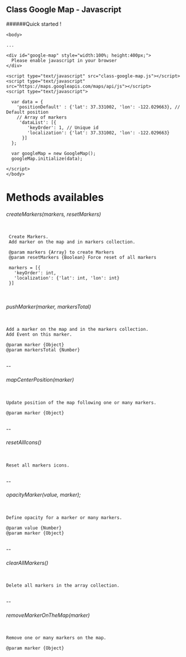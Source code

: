 ## Class Google Map - Javascript

######Quick started !

```
<body>

...

<div id="google-map" style="width:100%; height:400px;">
  Please enable javascript in your browser
</div>

<script type="text/javascript" src="class-google-map.js"></script>
<script type="text/javascript" src="https://maps.googleapis.com/maps/api/js"></script>
<script type="text/javascript">

  var data = {
    'positionDefault' : {'lat': 37.331002, 'lon': -122.029663}, // Default position
    // Array of markers
     'dataList': [{
        'keyOrder': 1, // Unique id
        'localization': {'lat': 37.331002, 'lon': -122.029663}
      }]
  };

  var googleMap = new GoogleMap();
  googleMap.initialize(data);
  
</script>
</body>
```


# Methods availables
    
###### createMarkers(markers, resetMarkers)
```
  
 Create Markers.
 Add marker on the map and in markers collection.

 @param markers {Array} to create Markers
 @param resetMarkers {Boolean} Force reset of all markers

 markers = [{
   'keyOrder': int,
   'localization': {'lat': int, 'lon': int}
 }]

   
```     
  
###### pushMarker(marker, markersTotal) 
``` 
 
Add a marker on the map and in the markers collection.
Add Event on this marker.

@param marker {Object}
@param markersTotal {Number}
  
```     
--
######  mapCenterPosition(marker)
```
   
Update position of the map following one or many markers.

@param marker {Object}
    
```    
--
###### resetAllIcons()
```
   
Reset all markers icons.
    
```    
--
###### opacityMarker(value, marker);
```
   
Define opacity for a marker or many markers.

@param value {Number}
@param marker {Object}
    
```   
--
###### clearAllMarkers()
```
   
Delete all markers in the array collection.
    
```
--
###### removeMarkerOnTheMap(marker)
```
  
Remove one or many markers on the map.

@param marker {Object}
   
```     

